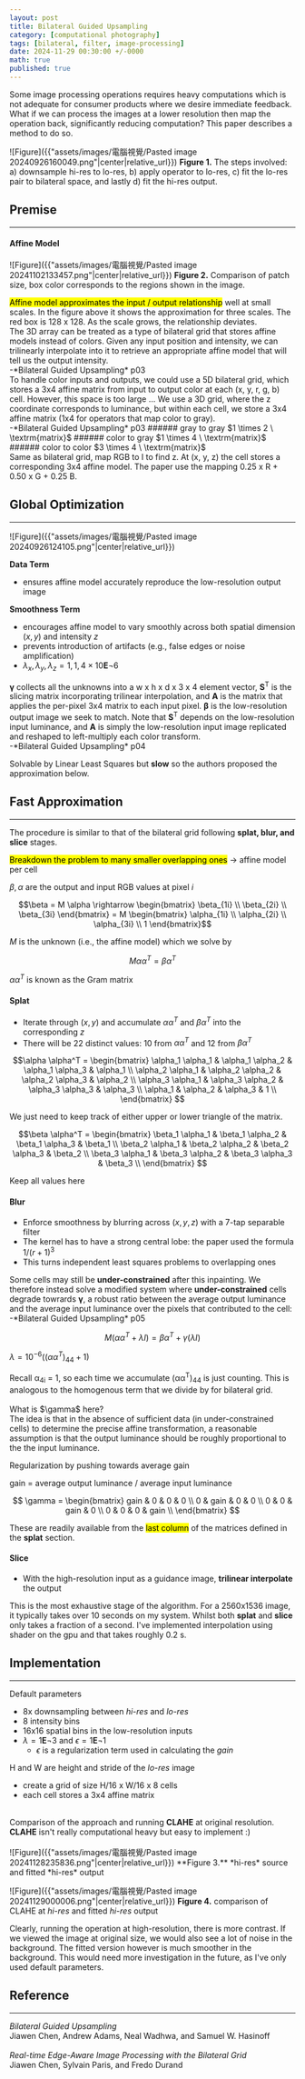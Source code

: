 ```yaml
---
layout: post
title: Bilateral Guided Upsampling
category: [computational photography]
tags: [bilateral, filter, image-processing]
date: 2024-11-29 00:30:00 +/-0000
math: true
published: true
---
```


<link rel="stylesheet" href="/assets/blogutil.css">

<div class="info-div">
Some image processing operations requires heavy computations which is not adequate for consumer products where we desire immediate feedback. What if we can process the images at a lower resolution then map the operation back, significantly reducing computation? This paper describes a method to do so.
</div>

![Figure]({{"assets/images/電腦視覺/Pasted image 20240926160049.png"|center|relative_url}})
**Figure 1.** The steps involved: a) downsample hi-res to lo-res, b) apply operator to lo-res, c) fit the lo-res pair to bilateral space, and lastly d) fit the hi-res output.

## Premise
---
#### Affine Model
![Figure]({{"assets/images/電腦視覺/Pasted image 20241102133457.png"|center|relative_url}})
**Figure 2.** Comparison of patch size, box color corresponds to the regions shown in the image.

<div class="info-div">
<mark>Affine model approximates the input / output relationship</mark> well at small scales. In the figure above it shows the approximation for three scales. The red box is 128 x 128. As the scale grows, the relationship deviates.
</div>

<div class="echo-div">
The 3D array can be treated as a type of bilateral grid that stores affine models instead of colors. Given any input position and intensity, we can trilinearly interpolate into it to retrieve an appropriate affine model that will tell us the output intensity.
</div>
-*Bilateral Guided Upsampling* p03

<div class="echo-div">
To handle color inputs and outputs, we could use a 5D bilateral grid, which stores a 3x4 affine matrix from input to output color at each (x, y, r, g, b) cell. However, this space is too large ...
We use a 3D grid, where the z coordinate corresponds to luminance, but within each cell, we store a 3x4 affine matrix (1x4 for operators that map color to gray).
</div>
-*Bilateral Guided Upsampling* p03
###### gray to gray
$1 \times 2 \ \textrm{matrix}$
###### color to gray
$1 \times 4 \ \textrm{matrix}$
###### color to color
$3 \times 4 \ \textrm{matrix}$

<div class="note-div">
Same as bilateral grid, map RGB to I to find z. At (x, y, z) the cell stores a corresponding 3x4 affine model. The paper use the mapping 0.25 x R + 0.50 x G + 0.25 B.
</div>

## Global Optimization
---
![Figure]({{"assets/images/電腦視覺/Pasted image 20240926124105.png"|center|relative_url}})

**Data Term**
- ensures affine model accurately reproduce the low-resolution output image

**Smoothness Term**
- encourages affine model to vary smoothly across both spatial dimension $(x, y)$ and intensity $z$
- prevents introduction of artifacts (e.g., false edges or noise amplification)
- $\lambda_x, \lambda_y, \lambda_z = 1, 1, 4 \times 10\mathbf{E}\neg{6}$

<div class="echo-div">
<b>&gamma;</b> collects all the unknowns into a w x h x d x 3 x 4 element vector, <b>S</b><sup>T</sup> is the slicing matrix incorporating trilinear interpolation, and <b>A</b> is the matrix that applies the per-pixel 3x4 matrix to each input pixel. <b>&beta;</b> is the low-resolution output image we seek to match. Note that <b>S</b><sup>T</sup> depends on the low-resolution input luminance, and <b>A</b> is simply the low-resolution input image replicated and reshaped to left-multiply each color transform.
</div>
-*Bilateral Guided Upsampling* p04

Solvable by Linear Least Squares but **slow** so the authors proposed the approximation below.

## Fast Approximation
---
The procedure is similar to that of the bilateral grid following **splat, blur, and slice** stages.

<mark>Breakdown the problem to many smaller overlapping ones</mark> $\rightarrow$ affine model per cell

$\beta, \alpha$ are the output and input RGB values at pixel $i$

$$\beta = M \alpha \rightarrow \begin{bmatrix} \beta_{1i} \\ \beta_{2i} \\ \beta_{3i} \end{bmatrix} = M \begin{bmatrix} \alpha_{1i} \\ \alpha_{2i} \\ \alpha_{3i} \\ 1 \end{bmatrix}$$

$M$ is the unknown (i.e., the affine model) which we solve by

$$M \alpha \alpha^T = \beta \alpha^T$$

$\alpha \alpha^T$ is known as the Gram matrix

#### Splat
- Iterate through $(x, y)$ and accumulate $\alpha \alpha^T$ and $\beta \alpha^T$ into the corresponding $z$
- There will be 22 distinct values: 10 from $\alpha \alpha^T$ and 12 from $\beta\alpha^T$

$$\alpha \alpha^T =
\begin{bmatrix}
\alpha_1 \alpha_1 & \alpha_1 \alpha_2 & \alpha_1 \alpha_3 & \alpha_1 \\
\alpha_2 \alpha_1 & \alpha_2 \alpha_2 & \alpha_2 \alpha_3 & \alpha_2 \\
\alpha_3 \alpha_1 & \alpha_3 \alpha_2 & \alpha_3 \alpha_3 & \alpha_3 \\
\alpha_1 & \alpha_2 & \alpha_3 & 1 \\
\end{bmatrix}
$$

We just need to keep track of either upper or lower triangle of the matrix.

$$\beta \alpha^T =
\begin{bmatrix}
\beta_1 \alpha_1 & \beta_1 \alpha_2 & \beta_1 \alpha_3 & \beta_1 \\
\beta_2 \alpha_1 & \beta_2 \alpha_2 & \beta_2 \alpha_3 & \beta_2 \\
\beta_3 \alpha_1 & \beta_3 \alpha_2 & \beta_3 \alpha_3 & \beta_3 \\
\end{bmatrix}
$$

Keep all values here

#### Blur
- Enforce smoothness by blurring across $(x, y, z)$ with a 7-tap separable filter
- The kernel has to have a strong central lobe: the paper used the formula  $1 / (r + 1)^3$
- This turns independent least squares problems to overlapping ones

<div class="echo-div">
Some cells may still be <b>under-constrained</b> after this inpainting. We therefore instead solve a modified system where <b>under-constrained</b> cells degrade towrards <b>&gamma;</b>, a robust ratio between the average output luminance and the average input luminance over the pixels that contributed to the cell:
</div>
-*Bilateral Guided Upsampling* p05

$$M (\alpha \alpha^T + \lambda I) = \beta \alpha^T + \gamma (\lambda I)$$

$\lambda = 10^{-6} ((\alpha \alpha^T)_{44} + 1)$ 

<div class="note-div">
Recall &alpha;<sub>4i</sub> = 1, so each time we accumulate (&alpha;&alpha;<sup>T</sup>)<sub>44</sub> is just counting. This is analogous to the homogenous term that we divide by for bilateral grid.
</div>
<br>
What is $\gamma$ here?
<div class="note-div">
The idea is that in the absence of sufficient data (in under-constrained cells) to determine the precise affine transformation, a reasonable assumption is that the output luminance should be roughly proportional to the the input luminance.
</div>

Regularization by pushing towards average gain

$\textrm{gain = average output luminance / average input luminance}$

$$
\gamma =
\begin{bmatrix}
gain & 0 & 0 & 0 \\
0 & gain & 0 & 0 \\
0 & 0 & gain & 0 \\
0 & 0 & 0 & gain \\
\end{bmatrix}
$$

These are readily available from the <mark>last column</mark> of the matrices defined in the **splat** section.

#### Slice
- With the high-resolution input as a guidance image, **trilinear interpolate** the output

<div class="note-div">
This is the most exhaustive stage of the algorithm. For a 2560x1536 image, it typically takes over 10 seconds on my system. Whilst both <b>splat</b> and <b>slice</b> only takes a fraction of a second. I've implemented interpolation using shader on the gpu and that takes roughly 0.2 s.
</div>

## Implementation
---
Default parameters
- 8x downsampling between *hi-res* and *lo-res*
- 8 intensity bins
- 16x16 spatial bins in the low-resolution inputs
- $\lambda = 1\mathbf{E}\neg3$ and $\epsilon = 1\mathbf{E}\neg1$
	- $\epsilon$ is  a regularization term used in calculating the *gain*

H and W are height and stride of the *lo-res* image
- create a grid of size H/16 x W/16 x 8 cells
- each cell stores a 3x4 affine matrix
<br>
<div class="note-div">
Comparison of the approach and running <b>CLAHE</b> at original resolution. <b>CLAHE</b> isn't really computational heavy but easy to implement :)
</div>
<br>
![Figure]({{"assets/images/電腦視覺/Pasted image 20241128235836.png"|center|relative_url}})
**Figure 3.** *hi-res* source and fitted *hi-res* output

![Figure]({{"assets/images/電腦視覺/Pasted image 20241129000006.png"|center|relative_url}})
**Figure 4.** comparison of CLAHE at *hi-res* and fitted *hi-res* output

<div class="note-div">
Clearly, running the operation at high-resolution, there is more contrast. If we viewed the image at original size, we would also see a lot of noise in the background. The fitted version however is much smoother in the background. This would need more investigation in the future, as I've only used default parameters.
</div>

## Reference
---
*Bilateral Guided Upsampling*<br>
Jiawen Chen, Andrew Adams, Neal Wadhwa, and Samuel W. Hasinoff
<br><br>
*Real-time Edge-Aware Image Processing with the Bilateral Grid*<br>
Jiawen Chen, Sylvain Paris, and Fredo Durand